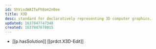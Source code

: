 ```yaml
---
id: ShVisdWAITwFh8om2nBee
title: X3D
desc: standard for declaratively representing 3D computer graphics.
updated: 1637847747348
created: 1637847678015
---
```




- [[p.hasSolution]] [[prdct.X3D-Edit]]

